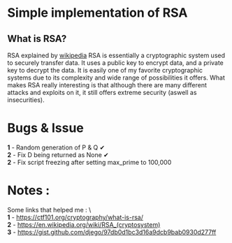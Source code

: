 # Simple implementation of RSA 

## What is RSA?
RSA explained by [wikipedia](https://en.wikipedia.org/wiki/RSA_(cryptosystem))
RSA is essentially a cryptographic system used to securely transfer data. It uses a public key to encrypt data, and a private key to decrypt the data. It is easily one of my favorite cryptographic systems due to its complexity and wide range of possibilities it offers. What makes RSA really interesting is that although there are many different attacks and exploits on it, it still offers extreme security (aswell as insecurities).

# Bugs & Issue 
**1** - Random generation of P & Q ✔\
**2** - Fix D being returned as None ✔\
**2** - Fix script freezing after setting max_prime to 100,000


# Notes : 
Some links that helped me : \  
**1** - https://ctf101.org/cryptography/what-is-rsa/ \
**2** - https://en.wikipedia.org/wiki/RSA_(cryptosystem) \
**3** - https://gist.github.com/djego/97db0d1bc3d16a9dcb9bab0930d277ff
